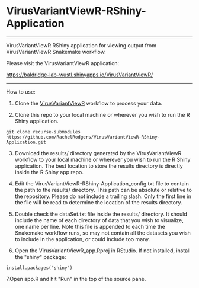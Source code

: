 # VirusVariantViewR-RShiny-Application
------
VirusVariantViewR RShiny application for viewing output from VirusVariantViewR Snakemake workflow.

Please visit the VirusVariantViewR application:

https://baldridge-lab-wustl.shinyapps.io/VirusVariantViewR/

------

How to use:

1. Clone the [VirusVariantViewR](https://github.com/RachelRodgers/VirusVariantViewR) workflow to process your data.

2. Clone this repo to your local machine or wherever you wish to run the R Shiny application.
```
git clone recurse-submodules https://github.com/RachelRodgers/VirusVariantViewR-RShiny-Application.git
```

3. Download the results/ directory generated by the VirusVariantViewR workflow to your local machine or wherever you wish to run the R Shiny application. The best location to store the results directory is directly inside the R Shiny app repo.

4. Edit the VirusVariantViewR-RShiny-Application_config.txt file to contain the path to the results/ directory.  This path can be absolute or relative to the repository. Please do not include a trailing slash. Only the first line in the file will be read to determine the location of the results directory.

5. Double check the dataSet.txt file inside the results/ directory.  It should include the name of each directory of data that you wish to visualize, one name per line.  Note this file is appended to each time the Snakemake workflow runs, so may not contain all the datasets you wish to include in the application, or could include too many.

6. Open the VirusVariantViewR_app.Rproj in RStudio.  If not installed, install the "shiny" package:
```
install.packages("shiny")
```

7.Open app.R and hit "Run" in the top of the source pane.

